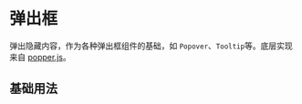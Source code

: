 <!-- 加载 demo 组件 start -->
<script setup>
import demo from './demo.vue'
</script>
<!-- 加载 demo 组件 end -->

<!-- 正文开始 -->

# 弹出框

弹出隐藏内容，作为各种弹出框组件的基础，如 `Popover`、`Tooltip`等。底层实现来自 [popper.js](https://popper.js.org/docs/v2/)。

## 基础用法

<demo-preview comp-name="Popper" demo-name="demo">
  <demo />
</demo-preview>
